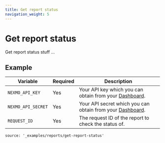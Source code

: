 ```yaml
---
title: Get report status
navigation_weight: 5
---
```


# Get report status

Get report status stuff ...

## Example

Variable | Required | Description
----|----|----
`NEXMO_API_KEY` | Yes | Your API key which you can obtain from your [Dashboard](https://dashboard.nexmo.com/sign-in).
`NEXMO_API_SECRET` | Yes | Your API secret which you can obtain from your [Dashboard](https://dashboard.nexmo.com/sign-in).
`REQUEST_ID` | Yes | The request ID of the report to check the status of.

```code_snippets
source: '_examples/reports/get-report-status'
```
